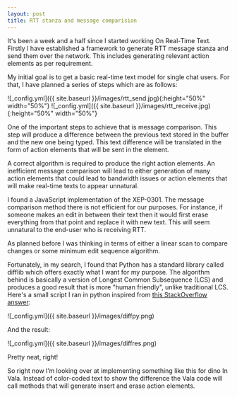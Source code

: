 ```yaml
---
layout: post
title: RTT stanza and message comparision
---
```


It's been a week and a half since I started working On Real-Time Text. Firstly I have established a framework to generate RTT message stanza and send them over the network. This includes generating relevant action elements as per requirement.

My initial goal is to get a basic real-time text model for single chat users. For that, I have planned a series of steps which are as follows:

![_config.yml]({{ site.baseurl }}/images/rtt_send.jpg){:height="50%" width="50%"} ![_config.yml]({{ site.baseurl }}/images/rtt_receive.jpg){:height="50%" width="50%"}

One of the important steps to achieve that is message comparison.
This step will produce a difference between the previous text stored in the buffer and the new one being typed. This text difference will be translated in the form of action elements that will be sent in the <rtt/> element. 

A correct algorithm is required to produce the right action elements. An inefficient message comparison will lead to either generation of many action elements that could lead to bandwidth issues or action elements that will make real-time texts to appear unnatural. 

I found a JavaScript implementation of the XEP-0301. The message comparison method there is not efficient for our purposes. For instance, if someone makes an edit in between their text then it would first erase everything from that point and replace it with new text. This will seem unnatural to the end-user who is receiving RTT.

As planned before I was thinking in terms of either a linear scan to compare changes or some minimum edit sequence algorithm.

Fortunately, in my search, I found that Python has a standard library called 
difflib which offers exactly what I want for my purpose. The algorithm behind is basically a version of Longest Common Subsequence (LCS) and produces a good result that is more "human friendly", unlike traditional LCS.
Here's a small script I ran in python inspired from [this StackOverflow answer](https://stackoverflow.com/questions/774316/python-difflib-highlighting-differences-inline/788780#788780):

![_config.yml]({{ site.baseurl }}/images/diffpy.png)

And the result:

![_config.yml]({{ site.baseurl }}/images/diffres.png)

Pretty neat, right!

So right now I’m looking over at implementing something like this for dino In Vala. Instead of color-coded text to show the difference the Vala code will call methods that will generate insert and erase action elements.

